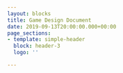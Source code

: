 ```yaml
---
layout: blocks
title: Game Design Document
date: 2019-09-13T20:00:00.000+00:00
page_sections:
- template: simple-header
  block: header-3
  logo: ''

---
```

